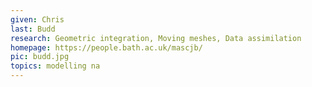 ```yaml
---
given: Chris
last: Budd
research: Geometric integration, Moving meshes, Data assimilation
homepage: https://people.bath.ac.uk/mascjb/
pic: budd.jpg
topics: modelling na
---
```

